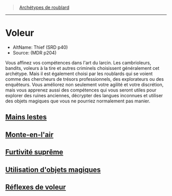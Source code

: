 ﻿---
!SubClassItem
ParentClassId: hd_rogue.md
Id: rogue_thief_hd.md#voleur
RootId: rogue_thief_hd.md
ParentLink: rogue_hd.md#archétypes-de-roublard
Name: Voleur
ParentName: Archétypes de roublard
NameLevel: 1
AltName: Thief (SRD p40)
Source: (MDR p204)
Attributes: {}
---
>  [Archétypes de roublard](hd_rogue_archetypes_de_roublard.md)

---


# Voleur

- AltName: Thief (SRD p40)
- Source: (MDR p204)

Vous affinez vos compétences dans l'art du larcin. Les cambrioleurs, bandits, voleurs à la tire et autres criminels choisissent généralement cet archétype. Mais il est également choisi par les roublards qui se voient comme des chercheurs de trésors professionnels, des explorateurs ou des enquêteurs. Vous améliorez non seulement votre agilité et votre discrétion, mais vous apprenez aussi des compétences qui vous seront utiles pour explorer des ruines anciennes, décrypter des langues inconnues et utiliser des objets magiques que vous ne pourriez normalement pas manier.



## [Mains lestes](hd_rogue_thief_mains_lestes.md)



## [Monte-en-l'air](hd_rogue_thief_monte_en_lair.md)



## [Furtivité suprême](hd_rogue_thief_furtivite_supreme.md)



## [Utilisation d'objets magiques](hd_rogue_thief_utilisation_dobjets_magiques.md)



## [Réflexes de voleur](hd_rogue_thief_reflexes_de_voleur.md)

